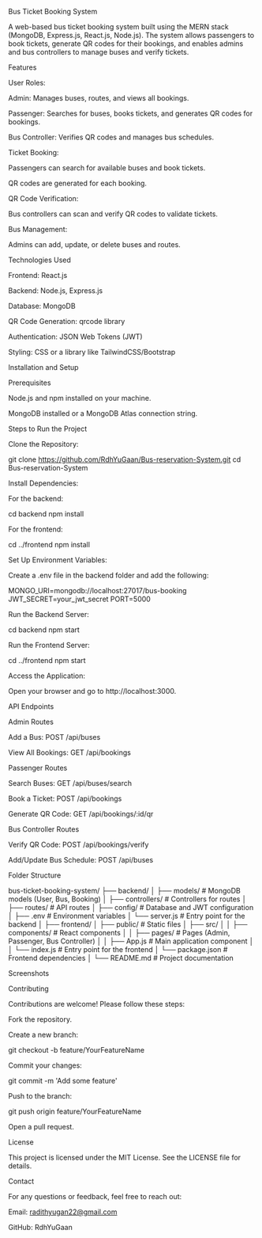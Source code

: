 Bus Ticket Booking System

A web-based bus ticket booking system built using the MERN stack (MongoDB, Express.js, React.js, Node.js). The system allows passengers to book tickets, generate QR codes for their bookings, and enables admins and bus controllers to manage buses and verify tickets.

Features

User Roles:

Admin: Manages buses, routes, and views all bookings.

Passenger: Searches for buses, books tickets, and generates QR codes for bookings.

Bus Controller: Verifies QR codes and manages bus schedules.

Ticket Booking:

Passengers can search for available buses and book tickets.

QR codes are generated for each booking.

QR Code Verification:

Bus controllers can scan and verify QR codes to validate tickets.

Bus Management:

Admins can add, update, or delete buses and routes.

Technologies Used

Frontend: React.js

Backend: Node.js, Express.js

Database: MongoDB

QR Code Generation: qrcode library

Authentication: JSON Web Tokens (JWT)

Styling: CSS or a library like TailwindCSS/Bootstrap

Installation and Setup

Prerequisites

Node.js and npm installed on your machine.

MongoDB installed or a MongoDB Atlas connection string.

Steps to Run the Project

Clone the Repository:

git clone https://github.com/RdhYuGaan/Bus-reservation-System.git
cd Bus-reservation-System

Install Dependencies:

For the backend:

cd backend
npm install

For the frontend:

cd ../frontend
npm install

Set Up Environment Variables:

Create a .env file in the backend folder and add the following:

MONGO_URI=mongodb://localhost:27017/bus-booking
JWT_SECRET=your_jwt_secret
PORT=5000

Run the Backend Server:

cd backend
npm start

Run the Frontend Server:

cd ../frontend
npm start

Access the Application:

Open your browser and go to http://localhost:3000.

API Endpoints

Admin Routes

Add a Bus: POST /api/buses

View All Bookings: GET /api/bookings

Passenger Routes

Search Buses: GET /api/buses/search

Book a Ticket: POST /api/bookings

Generate QR Code: GET /api/bookings/:id/qr

Bus Controller Routes

Verify QR Code: POST /api/bookings/verify

Add/Update Bus Schedule: POST /api/buses

Folder Structure

bus-ticket-booking-system/
├── backend/
│   ├── models/              # MongoDB models (User, Bus, Booking)
│   ├── controllers/         # Controllers for routes
│   ├── routes/              # API routes
│   ├── config/              # Database and JWT configuration
│   ├── .env                 # Environment variables
│   └── server.js            # Entry point for the backend
│
├── frontend/
│   ├── public/              # Static files
│   ├── src/
│   │   ├── components/      # React components
│   │   ├── pages/           # Pages (Admin, Passenger, Bus Controller)
│   │   ├── App.js           # Main application component
│   │   └── index.js         # Entry point for the frontend
│   └── package.json         # Frontend dependencies
│
└── README.md                # Project documentation

Screenshots





Contributing

Contributions are welcome! Please follow these steps:

Fork the repository.

Create a new branch:

git checkout -b feature/YourFeatureName

Commit your changes:

git commit -m 'Add some feature'

Push to the branch:

git push origin feature/YourFeatureName

Open a pull request.

License

This project is licensed under the MIT License. See the LICENSE file for details.

Contact

For any questions or feedback, feel free to reach out:

Email: radithyugan22@gmail.com

GitHub: RdhYuGaan

